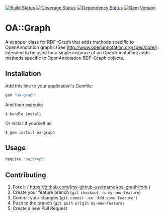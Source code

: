 [![Build Status](https://travis-ci.org/sul-dlss/oa-graph.svg?branch=master)](https://travis-ci.org/sul-dlss/oa-graph) [![Coverage Status](https://coveralls.io/repos/sul-dlss/oa-graph/badge.svg?branch=master)](https://coveralls.io/r/sul-dlss/oa-graph?branch=master) [![Dependency Status](https://gemnasium.com/sul-dlss/oa-graph.svg)](https://gemnasium.com/sul-dlss/oa-graph) [![Gem Version](https://badge.fury.io/rb/oa-graph.svg)](http://badge.fury.io/rb/oa-graph)


# OA::Graph

A wrapper class for RDF::Graph that adds methods specific to OpenAnnotation graphs (See http://www.openannotation.org/spec/core/). Intended to be used for a single instance of an OpenAnnotation;  adds methods specific to OpenAnnotation RDF::Graph objects.

## Installation

Add this line to your application's Gemfile:

```ruby
gem 'oa-graph'
```

And then execute:

    $ bundle install

Or install it yourself as:

    $ gem install oa-graph

## Usage

```ruby
require 'oa/graph'
```

## Contributing

1. Fork it ( https://github.com/[my-github-username]/oa-graph/fork )
2. Create your feature branch (`git checkout -b my-new-feature`)
3. Commit your changes (`git commit -am 'Add some feature'`)
4. Push to the branch (`git push origin my-new-feature`)
5. Create a new Pull Request
